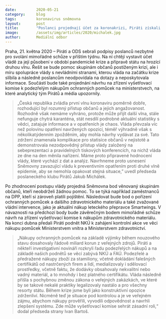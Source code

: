 ```yaml
---
date:         2020-05-21
category:     blog
tags:         koronavirus sněmovna
layout:       post
title:        "Poslanci projednají účet za koronakrizi, Piráti získali podpisy na svolání mimořádné schůze Sněmovny"
image:        /assets/img/articles/2020/michalek.jpg
author:       Mediální odbor
---  
```




Praha, 21. května 2020 – Piráti a ODS sebrali podpisy poslanců nezbytné pro svolání mimořádné schůze v příštím týdnu. Na ní chtějí vystavit účet vládě za její působení v období pandemické krize a přípravě státu na hrozící druhou vlnu. Řešit se bude pomoc skupinám občanů postiženým krizí, ale i míru spolupráce vlády s nevládními stranami, kterou vláda na začátku krize slíbila a následně poslancům neodpovídala na dotazy a neposkytovala informace. Součástí bude také projednání návrhu na zřízení vyšetřovací komise k podezřelým nákupům ochranných pomůcek na ministerstvech, na které analytický tým Pirátů a média upozornily. 

> „Česká republika zvládla první vlnu koronaviru poměrně dobře, rozhodující byl rozumný přístup občanů a jejich angažovanost. Rozhodně však nemáme vyhráno, protože může přijít další vlna, stále nefunguje chytrá karanténa, stát nesdílí podrobné aktuální statistiky s vědci, zatajuje informace a v opatřeních je chaos. Vláda převzala víc než polovinu opatření navržených opozicí, téměř výhradně však s několikatýdenním zpožděním, aby mohla návrhy vydávat za své. Tato zdržení znamenala komplikace pro statisíce občanů v nejistotě a demonstrovala nezodpovědný přístup vlády založený na sebeprezentaci a pravidelných tiskových konferencích, na nichž vláda ze dne na den měnila nařízení. Máme proto připravené hodnocení vlády, které vychází z dat a analýz. Navrhneme proto usnesení Sněmovny zavazující vládu k preventivním opatřením proti druhé vlně epidemie, aby se nemohla opakovat stejná situace,” uvedl předseda poslaneckého klubu Pirátů Jakub Michálek.

Po zhodnocení postupu vlády projedná Sněmovna bod věnovaný skupinám občanů, kteří neobdrželi žádnou pomoc. To se týká například zaměstnanců na DPP, kteří si zároveň platili pojištění. Následovat bude bod o pořízení ochranných pomůcek a dalšího zdravotnického materiálu a také zvažované vládní intervence, jako je aktuální nákup leteckého přepravce Smartwings. V návaznosti na předchozí body bude závěrečným bodem mimořádné schůze návrh na zřízení vyšetřovací komise k nákupům zdravotnického materiálu. Na konci dubna předali Piráti podnět NKÚ k zahájení kontrolní akce ve věci nákupu pomůcek Ministerstvem vnitra a Ministerstvem zdravotnictví. 

> „Nákupy ochranných pomůcek na základě výjimky během nouzového stavu dosahovaly řádově miliard korun z veřejných zdrojů. Piráti a někteří investigativní novináři rozkryli řadu podezřelých nákupů a na základě našich podnětů se věcí zabývá NKÚ a FAÚ. Podezřelé a  předražené nákupy zboží za stamiliony, včetně dokládání falešných certifikátů od nastrčených firem a lidí, medializovaly i sdělovací prostředky, včetně faktu, že dodávky obsahovaly nekvalitní nebo vadný materiál, a to mnohdy i bez platného certifikátu. Vláda následně přišla s pochybnou změnou zákona o veřejných zakázkách, ve které by se takové nekalé praktiky legalizovaly nastálo a pro všechny resorty státu.  Během krize jsme byli jako konstruktivní opozice zdrženliví. Nicméně teď je situace pod kontrolou a je ve veřejném zájmu, abychom nákupy prověřili, vyvodili odpovědnost a navrhli zlepšení systému. Zde může vyšetřovací komise sehrát zásadní roli,“ dodal předseda strany Ivan Bartoš.


